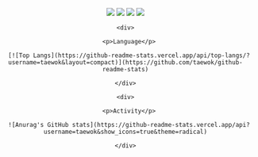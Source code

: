 <div align="center">
  
  <img src="https://img.shields.io/badge/React-61DAFB?style=for-the-badge&logo=React&logoColor=white"></img>
  <img src="https://img.shields.io/badge/JavaScript-F7DF1E?style=for-the-badge&logo=JavaScript&logoColor=white"></img>
  <img src="https://img.shields.io/badge/CSS3-1572B6?style=for-the-badge&logo=CSS3&logoColor=white"></img>
  <img src="https://img.shields.io/badge/HTML5-E34F26?style=for-the-badge&logo=HTML5&logoColor=white"></img>

  <div display="flex">

    <div>

      <p>Language</p>

      [![Top Langs](https://github-readme-stats.vercel.app/api/top-langs/?username=taewok&layout=compact)](https://github.com/taewok/github-readme-stats)

    </div>

    <div>

      <p>Activity</p>

      ![Anurag's GitHub stats](https://github-readme-stats.vercel.app/api?username=taewok&show_icons=true&theme=radical)

    </div>

  </div>
  
</div>
  

